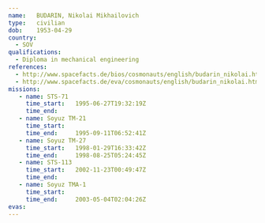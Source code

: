 ```yaml
---
name:	BUDARIN, Nikolai Mikhailovich
type:	civilian
dob:	1953-04-29
country:
  - SOV
qualifications:
  - Diploma in mechanical engineering
references:
  - http://www.spacefacts.de/bios/cosmonauts/english/budarin_nikolai.htm
  - http://www.spacefacts.de/eva/cosmonauts/english/budarin_nikolai.htm
missions:
   - name: STS-71
     time_start:   1995-06-27T19:32:19Z
     time_end:     
   - name: Soyuz TM-21
     time_start:   
     time_end:     1995-09-11T06:52:41Z
   - name: Soyuz TM-27
     time_start:   1998-01-29T16:33:42Z
     time_end:     1998-08-25T05:24:45Z
   - name: STS-113
     time_start:   2002-11-23T00:49:47Z
     time_end:     
   - name: Soyuz TMA-1
     time_start:   
     time_end:     2003-05-04T02:04:26Z
evas:
---
```

